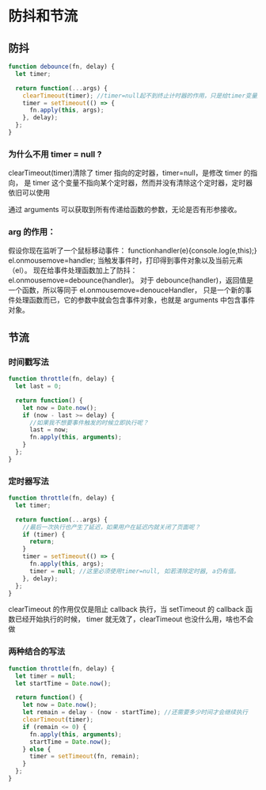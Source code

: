 # 防抖和节流

## 防抖

```js
function debounce(fn, delay) {
  let timer;

  return function(...args) {
    clearTimeout(timer); //timer=null起不到终止计时器的作用，只是给timer变量赋了值
    timer = setTimeout(() => {
      fn.apply(this, args);
    }, delay);
  };
}
```

### 为什么不用 timer = null ?

clearTimeout(timer)清除了 timer 指向的定时器，timer=null，是修改 timer 的指向，
是 timer 这个变量不指向某个定时器，然而并没有清除这个定时器，定时器依旧可以使用

通过 arguments 可以获取到所有传递给函数的参数，无论是否有形参接收。

### arg 的作用：

假设你现在监听了一个鼠标移动事件：
functionhandler(e){console.log(e,this);}
el.onmousemove=handler;
当触发事件时，打印得到事件对象以及当前元素（el）。
现在给事件处理函数加上了防抖：el.onmousemove=debounce(handler)。
对于 debounce(handler)，返回值是一个函数，所以等同于 el.onmousemove=denouceHandler，
只是一个新的事件处理函数而已，它的参数中就会包含事件对象，也就是 arguments 中包含事件对象。

## 节流

### 时间戳写法

```js
function throttle(fn, delay) {
  let last = 0;

  return function() {
    let now = Date.now();
    if (now - last >= delay) {
      //如果我不想要事件触发的时候立即执行呢？
      last = now;
      fn.apply(this, arguments);
    }
  };
}
```

### 定时器写法

```js
function throttle(fn, delay) {
  let timer;

  return function(...args) {
    //最后一次执行也产生了延迟，如果用户在延迟内就关闭了页面呢？
    if (timer) {
      return;
    }
    timer = setTimeout(() => {
      fn.apply(this, args);
      timer = null; //这里必须使用timer=null, 如若清除定时器, a仍有值。
    }, delay);
  };
}
```

clearTimeout 的作用仅仅是阻止 callback 执行，当 setTimeout 的 callback 函数已经开始执行的时候，
timer 就无效了，clearTimeout 也没什么用，啥也不会做

### 两种结合的写法

```js
function throttle(fn, delay) {
  let timer = null;
  let startTime = Date.now();

  return function() {
    let now = Date.now();
    let remain = delay - (now - startTime); //还需要多少时间才会继续执行
    clearTimeout(timer);
    if (remain <= 0) {
      fn.apply(this, arguments);
      startTime = Date.now();
    } else {
      timer = setTimeout(fn, remain);
    }
  };
}
```
